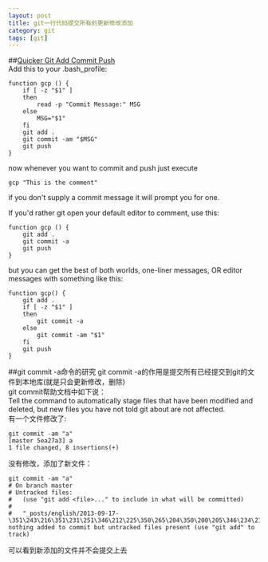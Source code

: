 ```yaml
---
layout: post
title: git一行代码提交所有的更新修改添加
category: git 
tags: [git]
---
```

##[Quicker Git Add Commit Push](https://coderwall.com/p/vej4iw)  
 Add this to your .bash_profile:

    function gcp () {
        if [ -z "$1" ]
        then
            read -p "Commit Message:" MSG
        else
            MSG="$1"
        fi
        git add .
        git commit -am "$MSG"
        git push
    }

now whenever you want to commit and push just execute

    gcp "This is the comment"

if you don't supply a commit message it will prompt you for one.  

If you'd rather git open your default editor to comment, use this:  

    function gcp () {
        git add .
        git commit -a
        git push
    }

but you can get the best of both worlds, one-liner messages, OR editor messages with something like this:

    function gcp() {
        git add .
        if [ -z "$1" ]
        then
            git commit -a
        else
            git commit -am "$1"
        fi
        git push
    }



##git commit -a命令的研究
git commit -a的作用是提交所有已经提交到git的文件到本地库(就是只会更新修改，删除)  
git commit帮助文档中如下说：  
Tell the command to automatically stage files that have been modified and deleted, but new files you have not told git about are not affected.  
有一个文件修改了:  

    git commit -am "a"
    [master 5ea27a3] a
    1 file changed, 8 insertions(+)

没有修改，添加了新文件：  

    git commit -am "a"
    # On branch master
    # Untracked files:
    #   (use "git add <file>..." to include in what will be committed)
    #
    #	"_posts/english/2013-09-17-\351\243\216\351\231\251\346\212\225\350\265\204\350\200\205\346\234\211\346\234\233\344\273\216\346\216\250\347\211\271ipo\344\270\255\350\216\267\347\233\212.md"
    nothing added to commit but untracked files present (use "git add" to track)

可以看到新添加的文件并不会提交上去
